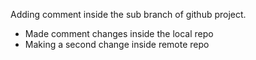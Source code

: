 Adding comment inside the sub branch of github project.

- Made comment changes inside the local repo
- Making a second change inside remote repo
